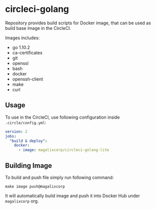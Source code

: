 # circleci-golang

Repository provides build scripts for Docker image, that can be used as
build base image in the CircleCI.

Images includes:

* go 1.10.2
* ca-certificates
* git
* openssl
* bash
* docker
* openssh-client
* make
* curl


## Usage

To use in the CircleCI, use following configuration inside `.circle/config.yml`:

```yaml
version: 2
jobs:
  "build & deploy":
    docker:
      - image: magalixcorp/circleci-golang-lite
```

## Building Image

To build and push file simply run following command:

```
make image push@magalixcorp
```

It will automatically build image and push it into Docker Hub under `magalixcorp` org.
